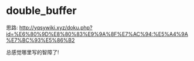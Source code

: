 # double_buffer

思路:
http://yqsywiki.xyz/doku.php?id=%E6%80%9D%E8%80%83%E9%9A%8F%E7%AC%94:%E5%A4%9A%E7%BC%93%E5%86%B2

总感觉哪里写的智障了!
